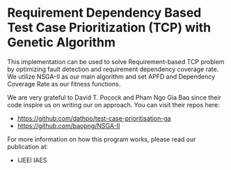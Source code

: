# Requirement Dependency Based Test Case Prioritization (TCP) with Genetic Algorithm

This implementation can be used to solve Requirement-based TCP problem by optimizing fault detection and requirement dependency coverage rate. We utilize NSGA-II as our main algorithm and set APFD and Dependency Coverage Rate as our fitness functions. 

We are very grateful to David T. Pocock and Pham Ngo Gia Bao since their code inspire us on writing our on approach. You can visit their repos here:
- https://github.com/dathpo/test-case-prioritisation-ga
- https://github.com/baopng/NSGA-II

For more information on how this program works, please read our publication at:
- IJEEI IAES 